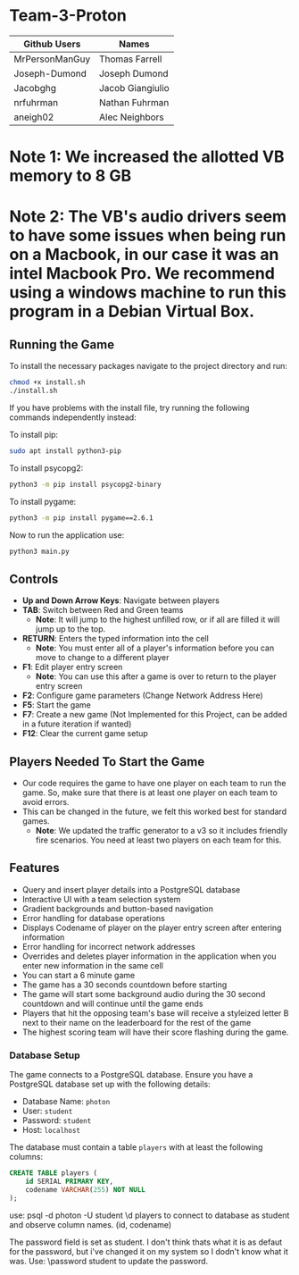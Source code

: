 # Team-3-Proton

| Github Users | Names |
| ------------- | ------------- |
| MrPersonManGuy  | Thomas Farrell  |
| Joseph-Dumond  | Joseph Dumond  |
| Jacobghg  | Jacob Giangiulio  |
| nrfuhrman  | Nathan Fuhrman |
| aneigh02  | Alec Neighbors |

# Note 1: We increased the allotted VB memory to 8 GB
# Note 2: The VB's audio drivers seem to have some issues when being run on a Macbook, in our case it was an intel Macbook Pro. We recommend using a windows machine to run this program in a Debian Virtual Box.

## Running the Game
To install the necessary packages navigate to the project directory and run:

```bash
chmod +x install.sh
./install.sh
```

If you have problems with the install file, try running the following commands independently instead:

To install pip:
```bash
sudo apt install python3-pip
```

To install psycopg2:
```bash
python3 -m pip install psycopg2-binary
```

To install pygame:
```bash
python3 -m pip install pygame==2.6.1
```

Now to run the application use:

```bash
python3 main.py
```

## Controls
- **Up and Down Arrow Keys**: Navigate between players
- **TAB**: Switch between Red and Green teams
  - **Note**: It will jump to the highest unfilled row, or if all are filled it will jump up to the top.
- **RETURN**: Enters the typed information into the cell
  - **Note**: You must enter all of a player's information before you can move to change to a different player
- **F1**: Edit player entry screen
  - **Note**: You can use this after a game is over to return to the player entry screen 
- **F2**: Configure game parameters (Change Network Address Here)
- **F5**: Start the game
- **F7**: Create a new game (Not Implemented for this Project, can be added in a future iteration if wanted)
- **F12**: Clear the current game setup

## Players Needed To Start the Game
- Our code requires the game to have one player on each team to run the game. So, make sure that there is at least one player on each team to avoid errors.
- This can be changed in the future, we felt this worked best for standard games.
  - **Note**: We updated the traffic generator to a v3 so it includes friendly fire scenarios. You need at least two players on each team for this.

## Features
- Query and insert player details into a PostgreSQL database
- Interactive UI with a team selection system
- Gradient backgrounds and button-based navigation
- Error handling for database operations
- Displays Codename of player on the player entry screen after entering information
- Error handling for incorrect network addresses
- Overrides and deletes player information in the application when you enter new information in the same cell
- You can start a 6 minute game
- The game has a 30 seconds countdown before starting
- The game will start some background audio during the 30 second countdown and will continue until the game ends
- Players that hit the opposing team's base will receive a styleized letter B next to their name on the leaderboard for the rest of the game
- The highest scoring team will have their score flashing during the game.

### Database Setup
The game connects to a PostgreSQL database. Ensure you have a PostgreSQL database set up with the following details:

- Database Name: `photon`
- User: `student`
- Password: `student`
- Host: `localhost`

The database must contain a table `players` with at least the following columns:

```sql
CREATE TABLE players (
    id SERIAL PRIMARY KEY,
    codename VARCHAR(255) NOT NULL
);
```
 use:
 psql -d photon -U student
 \d players
 to connect to database as student and observe column names. (id, codename)

 The password field is set as student. I don't think thats what it is as defaut for the password, but i've changed it on my system so I dodn't know what it was.
 Use:
 \password student
 to update the password.

